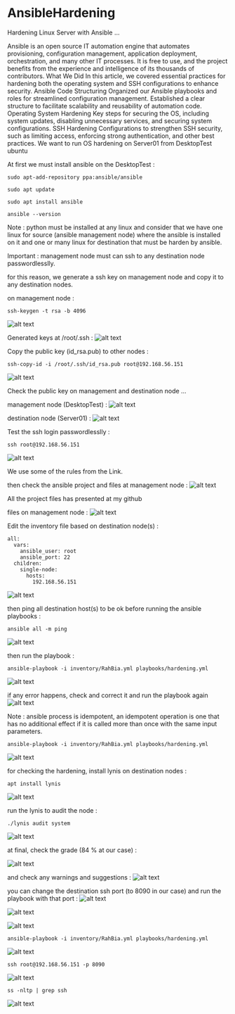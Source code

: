# AnsibleHardening
Hardening Linux Server with Ansible ...

Ansible is an open source IT automation engine that automates provisioning, configuration management, application deployment, orchestration, and many other IT processes. It is free to use, and the project benefits from the experience and intelligence of its thousands of contributors.
What We Did
In this article, we covered essential practices for hardening both the operating system and SSH configurations to enhance security.
Ansible Code Structuring Organized our Ansible playbooks and roles for streamlined configuration management. Established a clear structure to facilitate scalability and reusability of automation code.
Operating System Hardening Key steps for securing the OS, including system updates, disabling unnecessary services, and securing system configurations.
SSH Hardening Configurations to strengthen SSH security, such as limiting access, enforcing strong authentication, and other best practices.
We want to run OS hardening on Server01 from DesktopTest ubuntu

At first we must install ansible on the DesktopTest :
```
sudo apt-add-repository ppa:ansible/ansible

sudo apt update

sudo apt install ansible

ansible --version
```
Note : python must be installed at any linux and consider that we have one linux for source (ansible management node) where the ansible is installed on it and one or many linux for destination that must be harden by ansible.

Important : management node must can ssh to any destination node passwordlesslly.

for this reason, we generate a ssh key on management node and copy it to any destination nodes.

on management node :
```
ssh-keygen -t rsa -b 4096
```
![alt text](https://raw.githubusercontent.com/kayvansol/AnsibleHardening/refs/heads/main/img/000.png?raw=true)

Generated keys at /root/.ssh :
![alt text](https://raw.githubusercontent.com/kayvansol/AnsibleHardening/refs/heads/main/img/00.png?raw=true)

Copy the public key (id_rsa.pub) to other nodes :
```
ssh-copy-id -i /root/.ssh/id_rsa.pub root@192.168.56.151
```
![alt text](https://raw.githubusercontent.com/kayvansol/AnsibleHardening/refs/heads/main/img/0.png?raw=true)

Check the public key on management and destination node …

management node (DesktopTest) :
![alt text](https://raw.githubusercontent.com/kayvansol/AnsibleHardening/refs/heads/main/img/1.png?raw=true)

destination node (Server01) :
![alt text](https://raw.githubusercontent.com/kayvansol/AnsibleHardening/refs/heads/main/img/2.png?raw=true)

Test the ssh login passwordlesslly :
```
ssh root@192.168.56.151
```
![alt text](https://raw.githubusercontent.com/kayvansol/AnsibleHardening/refs/heads/main/img/4.png?raw=true)

We use some of the rules from the Link.

then check the ansible project and files at management node :
![alt text](https://raw.githubusercontent.com/kayvansol/AnsibleHardening/refs/heads/main/img/0000.png?raw=true)

All the project files has presented at my github

files on management node :
![alt text](https://raw.githubusercontent.com/kayvansol/AnsibleHardening/refs/heads/main/img/6.png?raw=true)

Edit the inventory file based on destination node(s) :
```
all:
  vars:
    ansible_user: root
    ansible_port: 22
  children:
    single-node:
      hosts:
        192.168.56.151
```
![alt text](https://raw.githubusercontent.com/kayvansol/AnsibleHardening/refs/heads/main/img/7.png?raw=true)

then ping all destination host(s) to be ok before running the ansible playbooks :
```
ansible all -m ping
```
![alt text](https://raw.githubusercontent.com/kayvansol/AnsibleHardening/refs/heads/main/img/8.png?raw=true)

then run the playbook :

```
ansible-playbook -i inventory/RahBia.yml playbooks/hardening.yml
```
![alt text](https://raw.githubusercontent.com/kayvansol/AnsibleHardening/refs/heads/main/img/9.png?raw=true)

if any error happens, check and correct it and run the playbook again
![alt text](https://raw.githubusercontent.com/kayvansol/AnsibleHardening/refs/heads/main/img/10.png?raw=true)

Note : ansible process is idempotent, an idempotent operation is one that has no additional effect if it is called more than once with the same input parameters.

```
ansible-playbook -i inventory/RahBia.yml playbooks/hardening.yml
```
![alt text](https://raw.githubusercontent.com/kayvansol/AnsibleHardening/refs/heads/main/img/11.png?raw=true)

for checking the hardening, install lynis on destination nodes :
```
apt install lynis
```
![alt text](https://raw.githubusercontent.com/kayvansol/AnsibleHardening/refs/heads/main/img/12.png?raw=true)

run the lynis to audit the node :
```
./lynis audit system
```
![alt text](https://raw.githubusercontent.com/kayvansol/AnsibleHardening/refs/heads/main/img/13.png?raw=true)

at final, check the grade (84 % at our case) :

![alt text](https://raw.githubusercontent.com/kayvansol/AnsibleHardening/refs/heads/main/img/14.png?raw=true)

and check any warnings and suggestions :
![alt text](https://raw.githubusercontent.com/kayvansol/AnsibleHardening/refs/heads/main/img/15.png?raw=true)

you can change the destination ssh port (to 8090 in our case) and run the playbook with that port :
![alt text](https://raw.githubusercontent.com/kayvansol/AnsibleHardening/refs/heads/main/img/15-1.png?raw=true)

![alt text](https://raw.githubusercontent.com/kayvansol/AnsibleHardening/refs/heads/main/img/16.png?raw=true)

![alt text](https://raw.githubusercontent.com/kayvansol/AnsibleHardening/refs/heads/main/img/17.png?raw=true)

```
ansible-playbook -i inventory/RahBia.yml playbooks/hardening.yml
```
![alt text](https://raw.githubusercontent.com/kayvansol/AnsibleHardening/refs/heads/main/img/18.png?raw=true)

```
ssh root@192.168.56.151 -p 8090
```
![alt text](https://raw.githubusercontent.com/kayvansol/AnsibleHardening/refs/heads/main/img/19.png?raw=true)

```
ss -nltp | grep ssh
```
![alt text](https://raw.githubusercontent.com/kayvansol/AnsibleHardening/refs/heads/main/img/20.png?raw=true)

